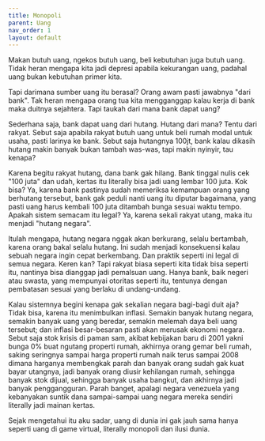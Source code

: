 ```yaml
---
title: Monopoli
parent: Uang
nav_order: 1
layout: default
---
```


Makan butuh uang, ngekos butuh uang, beli kebutuhan juga butuh uang. Tidak heran mengapa kita jadi depresi apabila kekurangan uang, padahal uang bukan kebutuhan primer kita.

Tapi darimana sumber uang itu berasal? Orang awam pasti jawabnya "dari bank". Tak heran mengapa orang tua kita mengganggap kalau kerja di bank maka duitnya sejahtera. Tapi taukah dari mana bank dapat uang?

Sederhana saja, bank dapat uang dari hutang. Hutang dari mana? Tentu dari rakyat. Sebut saja apabila rakyat butuh uang untuk beli rumah modal untuk usaha, pasti larinya ke bank. Sebut saja hutangnya 100jt, bank kalau dikasih hutang makin banyak bukan tambah was-was, tapi makin nyinyir, tau kenapa?

Karena begitu rakyat hutang, dana bank gak hilang. Bank tinggal nulis cek "100 juta" dan udah, kertas itu literally bisa jadi uang lembar 100 juta. Kok bisa? Ya, karena bank pastinya sudah memeriksa kemampuan orang yang berhutang tersebut, bank gak peduli nanti uang itu diputar bagaimana, yang pasti uang harus kembali 100 juta ditambah bunga sesuai waktu tempo. Apakah sistem semacam itu legal? Ya, karena sekali rakyat utang, maka itu menjadi "hutang negara".

Itulah mengapa, hutang negara nggak akan berkurang, selalu bertambah, karena orang bakal selalu hutang. Ini sudah menjadi konsekuensi kalau sebuah negara ingin cepat berkembang. Dan praktik seperti ini legal di semua negara. Keren kan? Tapi rakyat biasa seperti kita tidak bisa seperti itu, nantinya bisa dianggap jadi pemalsuan uang. Hanya bank, baik negeri atau swasta, yang mempunyai otoritas seperti itu, tentunya dengan pembatasan sesuai yang berlaku di undang-undang.

Kalau sistemnya begini kenapa gak sekalian negara bagi-bagi duit aja? Tidak bisa, karena itu menimbulkan inflasi. Semakin banyak hutang negara, semakin banyak uang yang beredar, semakin melemah daya beli uang tersebut; dan inflasi besar-besaran pasti akan merusak ekonomi negara. Sebut saja stok krisis di paman sam, akibat kebijakan baru di 2001 yakni bunga 0% buat ngutang properti rumah, akhirnya orang gemar beli rumah, saking seringnya sampai harga properti rumah naik terus sampai 2008 dimana harganya membengkak parah dan banyak orang sudah gak kuat bayar utangnya, jadi banyak orang diusir kehilangan rumah, sehingga banyak stok dijual, sehingga banyak usaha bangkut, dan akhirnya jadi banyak penggangguran. Parah banget, apalagi negara venezuela yang kebanyakan suntik dana sampai-sampai uang negara mereka sendiri literally jadi mainan kertas.

Sejak mengetahui itu aku sadar, uang di dunia ini gak jauh sama hanya seperti uang di game virtual, literally monopoli dan ilusi dunia.